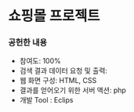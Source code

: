 # 쇼핑몰 프로젝트
<h3>공헌한 내용</h3>
<ul>
  <li>참여도: 100%</li>
  <li>검색 결과 데이터 요청 및 출력:</li>
  <li>웹 화면 구성: HTML, CSS</li>
  <li>결과를 얻어오기 위한 서버 액션: php</li>
  <li>개발 Tool : Eclips</li>
</ul>
